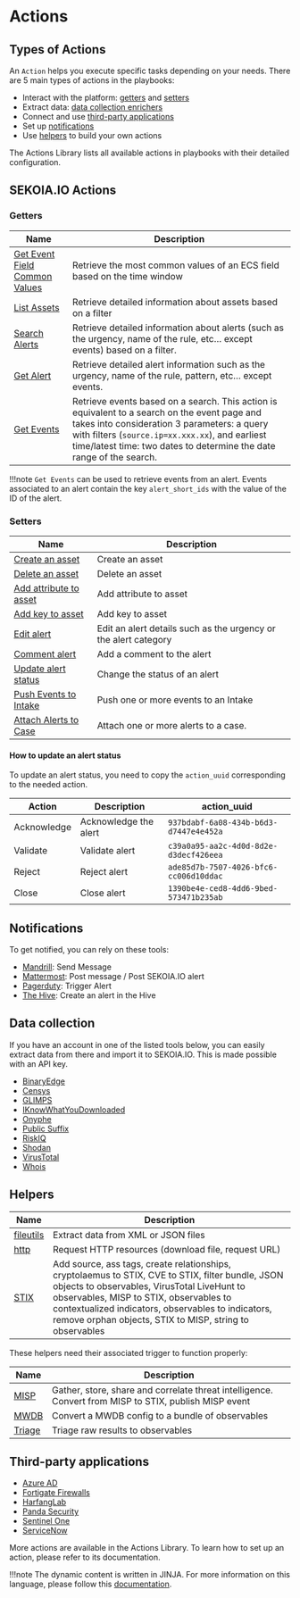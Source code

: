 # Actions

## Types of Actions

An `Action` helps you execute specific tasks depending on your needs. There are 5 main types of actions in the playbooks: 

- Interact with the platform: [getters](#getters) and [setters](#setters)
- Extract data: [data collection enrichers](#data-collection)
- Connect and use [third-party applications](#third-party-applications)
- Set up [notifications](#notifications)
- Use [helpers](#Helpers) to build your own actions

The Actions Library lists all available actions in playbooks with their detailed configuration.

## SEKOIA.IO Actions 

### Getters

| Name | Description |
| --- | --- |
| [Get Event Field Common Values](https://docs.sekoia.io/xdr/features/automate/library/sekoia-io/#get-event-field-common-values) | Retrieve the most common values of an ECS field based on the time window |
| [List Assets](https://docs.sekoia.io/xdr/features/automate/library/sekoia-io/#list-assets) | Retrieve detailed information about assets based on a filter |
| [Search Alerts](https://docs.sekoia.io/xdr/features/automate/library/sekoia-io/#search-alerts) | Retrieve detailed information about alerts (such as the urgency, name of the rule, etc… except events) based on a filter. |
| [Get Alert](https://docs.sekoia.io/xdr/features/automate/library/sekoia-io/#get-alert) | Retrieve detailed alert information such as the urgency, name of the rule, pattern, etc… except events. |
| [Get Events](https://docs.sekoia.io/xdr/features/automate/library/sekoia-io/#get-events) | Retrieve events based on a search. This action is equivalent to a search on the event page and takes into consideration 3 parameters: a query with filters (`source.ip=xx.xxx.xx`), and earliest time/latest time: two dates to determine the date range of the search. |

!!!note
	`Get Events` can be used to retrieve events from an alert. Events associated to an alert contain the key `alert_short_ids` with the value of the ID of the alert.

### Setters

| Name | Description |
| --- | --- |
| [Create an asset](https://docs.sekoia.io/xdr/features/automate/library/sekoia-io/#create-asset) | Create an asset |
| [Delete an asset](https://docs.sekoia.io/xdr/features/automate/library/sekoia-io/#delete-an-asset) | Delete an asset |
| [Add attribute to asset](https://docs.sekoia.io/xdr/features/automate/library/sekoia-io/#add-attribute-to-asset) | Add attribute to asset |
| [Add key to asset](https://docs.sekoia.io/xdr/features/automate/library/sekoia-io/#add-key-to-asset) | Add key to asset |
| [Edit alert](https://docs.sekoia.io/xdr/features/automate/library/sekoia-io/#edit-alert) | Edit an alert details such as the urgency or the alert category |
| [Comment alert](https://docs.sekoia.io/xdr/features/automate/library/sekoia-io/#comment-alert) | Add a comment to the alert |
| [Update alert status](https://docs.sekoia.io/xdr/features/automate/library/sekoia-io/#update-alert-status) | Change the status of an alert |
| [Push Events to Intake](https://docs.sekoia.io/xdr/features/automate/library/sekoia-io/#push-events-to-intake) | Push one or more events to an Intake |
| [Attach Alerts to Case](https://docs.sekoia.io/xdr/features/automate/library/sekoia-io/#attach-alerts-to-case) | Attach one or more alerts to a case. |


#### How to update an alert status

To update an alert status, you need to copy the `action_uuid` corresponding to the needed action.

| Action | Description | action_uuid |
| --- | --- | --- |
| Acknowledge | Acknowledge the alert | `937bdabf-6a08-434b-b6d3-d7447e4e452a` |
| Validate | Validate alert | `c39a0a95-aa2c-4d0d-8d2e-d3decf426eea` |
| Reject | Reject alert | `ade85d7b-7507-4026-bfc6-cc006d10ddac` |
| Close | Close alert | `1390be4e-ced8-4dd6-9bed-573471b235ab` |

## Notifications

To get notified, you can rely on these tools: 

- [Mandrill](library/mandrill.md): Send Message
- [Mattermost](library/mattermost.md): Post message / Post SEKOIA.IO alert
- [Pagerduty](library/pagerduty.md): Trigger Alert
- [The Hive](library/the-hive.md): Create an alert in the Hive

## Data collection

If you have an account in one of the listed tools below, you can easily extract data from there and import it to SEKOIA.IO. This is made possible with an API key. 

- [BinaryEdge](library/binaryedge-s-api.md)
- [Censys](library/censys.md)
- [GLIMPS](library/glimps.md)
- [IKnowWhatYouDownloaded](library/iknowwhatyoudownload.md)
- [Onyphe](library/onyphe.md)
- [Public Suffix](library/public-suffix.md)
- [RiskIQ](library/riskiq.md)
- [Shodan](library/shodan.md)
- [VirusTotal](library/virustotal.md)
- [Whois](library/whois.md)

## Helpers

| Name | Description |
| --- | --- |
| [fileutils](library/fileutils.md) | Extract data from XML or JSON files |
| [http](library/http.md) | Request HTTP resources (download file, request URL) |
| [STIX](library/stix.md) | Add source, ass tags, create relationships, cryptolaemus to STIX, CVE to STIX, filter bundle, JSON objects to observables, VirusTotal LiveHunt to observables, MISP to STIX, observables to contextualized indicators, observables to indicators, remove orphan objects, STIX to MISP, string to observables |

These helpers need their associated trigger to function properly: 

| Name | Description |
| --- | --- |
| [MISP](library/misp.md) | Gather, store, share and correlate threat intelligence. Convert from MISP to STIX, publish MISP event |
| [MWDB](library/mwdb.md) | Convert a MWDB config to a bundle of observables |
| [Triage](library/triage.md) | Triage raw results to observables |

## Third-party applications

- [Azure AD](library/azure-active-directory.md) 
- [Fortigate Firewalls](library/fortigate-firewalls.md)
- [HarfangLab](library/harfanglab.md)
- [Panda Security](library/panda-security.md)
- [Sentinel One](library/sentinel-one.md)
- [ServiceNow](library/servicenow.md)

More actions are available in the Actions Library. To learn how to set up an action, please refer to its documentation. 

!!!note 
	The dynamic content is written in JINJA. For more information on this language, please follow this [documentation](https://jinja.palletsprojects.com/en/2.10.x/templates/).
